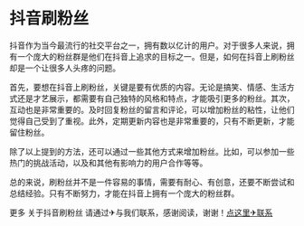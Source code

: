 # 抖音刷粉丝

抖音作为当今最流行的社交平台之一，拥有数以亿计的用户。对于很多人来说，拥有一个庞大的粉丝群是他们在抖音上追求的目标之一。但是，如何在抖音上刷粉丝却是一个让很多人头疼的问题。

首先，要想在抖音上刷粉丝，关键是要有优质的内容。无论是搞笑、情感、生活方式还是才艺展示，都需要有自己独特的风格和特点，才能吸引更多的粉丝。其次，互动也是非常重要的。及时回复粉丝的留言和评论，可以增加粉丝的粘性，让他们觉得自己受到了重视。此外，定期更新内容也是非常重要的，只有不断更新，才能留住粉丝。

除了以上提到的方法，还可以通过一些其他方式来增加粉丝。比如，可以参加一些热门的挑战活动，以及和其他有影响力的用户合作等等。

总的来说，刷粉丝并不是一件容易的事情，需要有耐心、有创意，还要不断尝试和总结经验。只有不断努力，才能在抖音上拥有一个庞大的粉丝群。

更多 关于抖音刷粉丝 请通过✈与我们联系，感谢阅读，谢谢！[点这里✈联系](https://ww.k02.cc)